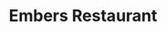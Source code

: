 ---
layout: place
title: "Embers Restaurant"
permalink: /ohio/cincinnati/embers-restaurant.html
stateAbbr: OH
stateName: Ohio
cityName: Cincinnati
seo:
  name: "Embers Restaurant"
  type: Restaurant
  links: http://www.embersrestaurant.com/
description: "A warm & polished spot offering upscale surf 'n' turf & sushi as well as a happy-hour menu. Embers Restaurant serves delicious sushi in Cincinnati, Ohio. Try fresh Japanese dishes for a great dining experience. Available for takeout, and dinner."
place_id: ChIJhYjua0JTQIgRR0URtswNntM
photos:
  - name: >-
      places/ChIJhYjua0JTQIgRR0URtswNntM/photos/AeeoHcJSNQeVRjBUIbGIELSd-8hPqLhae6A_UxndzfG-fzQH0Q-4TZpNoEg8l2vcxO1Ps-nmzAP8aF_fgt68MaFHLmRrPNh9_Pe07P5eZz53CWXCGMXP-j3i5WqBWtgvQzKO5E9nGsLgHMJq-LZWIM3JknUlhKV-LIQx8w50ON9exV39nH2aSwfhG0JV4BXuRrYtKC4sxqOkIhDjfJbzwDgQxReyEZCtNwdIE88tFpVkOQPiLGXraU8k2OH1-Q-IvgRvYsBnOxPn5BHhaJQtJ7ZX3D1Oakl0nmgCeZ9U6_lAKiIC46TeMwrJJ0pL_QlpbKYfRIHZItQ8tBaUmjlOU3lI63q63sidyuSnsdbB4k6-CFbI_Wax-Ah4LayOtOT1GTYfU7pCfuztuNUN7Af73okzi82JRsROuVEjAkz5tyzVeEye3KHP
    widthPx: 3072
    heightPx: 4080
    authorAttributions:
      - displayName: Mel G
        uri: https://maps.google.com/maps/contrib/104193722761438483581
        photoUri: >-
          https://lh3.googleusercontent.com/a-/ALV-UjUFbAfLwDc3w2FfgTVUxhDDeOyEjK72IXrK33ypkBm3JzCm-g-gWw=s100-p-k-no-mo
    flagContentUri: >-
      https://www.google.com/local/imagery/report/?cb_client=maps_api_places.places_api&image_key=!1e10!2sCIHM0ogKEICAgICO_Pa_qQE&hl=en-US
    googleMapsUri: >-
      https://www.google.com/maps/place//data=!3m4!1e2!3m2!1sCIHM0ogKEICAgICO_Pa_qQE!2e10!4m2!3m1!1s0x884053426bee8885:0xd39e0dccb6114547
  - name: >-
      places/ChIJhYjua0JTQIgRR0URtswNntM/photos/AeeoHcIpJq_85slYSNyzEVoR5c4xoa54xDDotgdJiEOfzX6E3b_QFrWJ0m2ILpOl_cYyaQCmQu_EBa_fGhn2lW2pvoNOpGIRVI1Qm9jOF2julmQ1uY5Y8IIVLYGVF5LePnuy4-CQf-ky9mCVR9D_C2e2wy1Krhv0AZA6W3dQ_tySl_qTFmeakQFCdRchiD8Sl0ftIlU3w2VstsPC63gI7vtADIxQBu7mZhfYDKWE0eZBsph9-3XuGZSApCPaRfZHWj_z8-LGS6LkcHZwlzr4lawVzy0hZvraRLVXbkOxXHBm71vj3Q
    widthPx: 2048
    heightPx: 1356
    authorAttributions:
      - displayName: Embers Restaurant
        uri: https://maps.google.com/maps/contrib/102681035682039612978
        photoUri: >-
          https://lh3.googleusercontent.com/a/ACg8ocLHD37JS3FflQOStu5qVAY_G_jwBZhF_ZURSgay1hpNt6-Wzg=s100-p-k-no-mo
    flagContentUri: >-
      https://www.google.com/local/imagery/report/?cb_client=maps_api_places.places_api&image_key=!1e10!2sAF1QipNv-5hynec3Gcg2hvNHsL3yx4xM-eHqSDaJPH2Z&hl=en-US
    googleMapsUri: >-
      https://www.google.com/maps/place//data=!3m4!1e2!3m2!1sAF1QipNv-5hynec3Gcg2hvNHsL3yx4xM-eHqSDaJPH2Z!2e10!4m2!3m1!1s0x884053426bee8885:0xd39e0dccb6114547
  - name: >-
      places/ChIJhYjua0JTQIgRR0URtswNntM/photos/AeeoHcJSjtaR_DGbR60fZypo-nIc_JxYzYWUe9s2cKXBOWJaoj3ZiDQ46FzXpw63KS6ZObZVtvqY8jD_Ur3P-jabl1BWw1tkVXHrdthtmaZbrr0Oeoju4eRxHbNMJv5z69VdfNXTeFMrjyZbNFsHqku3gjqrllD9MZV5uuKDabj8HF3_FBU5-NbLVQVlO5YqjJUwNFPO7FAisMNCVD1Na3cgyT1m1C3XnabXxfItMYB2j41lc_hY9IcbA-NcYj_nI-2-y9UJJkboVj_J5HoxbKJKjgQziKisrqzI8JB_F-ncP1hhxBl58rBSR2qtlYrV3Bb1B4tuz4owhCrMJ3YToxifnjV56eNj-hKv9P92xDdrVnLNiHlj3d_1Q10KPeFaOvhNbS05GF2yQlwEZ4rcq-myslsVfYbHKMs-3zUKOhV5xNYpnsnH9ZUnUceVZjkrctNu
    widthPx: 3000
    heightPx: 4000
    authorAttributions:
      - displayName: David Dennis
        uri: https://maps.google.com/maps/contrib/102308852020719816508
        photoUri: >-
          https://lh3.googleusercontent.com/a-/ALV-UjXJj4t5FL7yxzwVr3RzlntbWHhZg9G6mLa-jqdqCJtqfIBKD00=s100-p-k-no-mo
    flagContentUri: >-
      https://www.google.com/local/imagery/report/?cb_client=maps_api_places.places_api&image_key=!1e10!2sCIABIhAGbzzgUzFeDWfiNyMADfZY&hl=en-US
    googleMapsUri: >-
      https://www.google.com/maps/place//data=!3m4!1e2!3m2!1sCIABIhAGbzzgUzFeDWfiNyMADfZY!2e10!4m2!3m1!1s0x884053426bee8885:0xd39e0dccb6114547
  - name: >-
      places/ChIJhYjua0JTQIgRR0URtswNntM/photos/AeeoHcLpcQu8HEG3smm8qINjoOmtIHm7pIF5LF4TmM7t1JYnkUl3ngI0H9r5HGDEEnZwaW-sL6Jmb8lgjgx_yvt3p4LLX2u0WfiKpy66mA1v430-1hsNZV4QtfxtZj1kTp3-qItkSqgweSMuO9iFE4OqlSbR6qo4XcgYGE4bNpu0B7Izko6XYxebtlX6AN_vXklwHt27VY6A74tq_2Dwksumn6CulW1Ee1fBHxq07rvWnKW6fBLbmdyIo7uPHcn3EGjthNqq6cG9cT9pcITVH5QLobfN7coAz5EmleN_5vkLlfVZqOSOmS-PFB9FNXhOqRJ6Izt10gQ2ZJjv7qcowxeRKng01t3F9YyGU9jEV_dkIvGGedIUqaovANhJkQ5Ajx5K-z2SgBbHuXoiXipewQD3UP7TbBOKgdA--xBHjEhDzJUbWfSK
    widthPx: 3024
    heightPx: 4032
    authorAttributions:
      - displayName: Christy Deaton
        uri: https://maps.google.com/maps/contrib/114861092745833132965
        photoUri: >-
          https://lh3.googleusercontent.com/a-/ALV-UjVhn26IvbSSmR0bReTpI8y_1YmCZH4Qc2QafMIIYBjtxuHLJcI=s100-p-k-no-mo
    flagContentUri: >-
      https://www.google.com/local/imagery/report/?cb_client=maps_api_places.places_api&image_key=!1e10!2sCIHM0ogKEICAgMCI--jThgE&hl=en-US
    googleMapsUri: >-
      https://www.google.com/maps/place//data=!3m4!1e2!3m2!1sCIHM0ogKEICAgMCI--jThgE!2e10!4m2!3m1!1s0x884053426bee8885:0xd39e0dccb6114547
  - name: >-
      places/ChIJhYjua0JTQIgRR0URtswNntM/photos/AeeoHcJ7OsyPiZ4gkpU1ySJUKvz72HGkHV1gQ-3h6z69WmdaspD9qOnkY555XommK8FUXYSAITDAoHuAqFXNeDZW0s-6zW0HYJTPZTLiByCeC3tUvUzWzM1lvGnk3nAetm9sjqv0pp0np0jd4w21OBGr-PqfQEmlUqQk6AZr4pKrbyeVUG-YXVjNBrLnyvyyVuh1dlz9hBqbEyXn4xdcxe2VdmC461g3FWX92tjA7xSK_Kk6IlI5gxsUMTQgKZ0t8dKIQh-XA1pn4NmRZON_D8jk8Pr944zk0yP0T1NWlNbxkWeNo9M-DbqEI2JIgE0PVAUHILLV4rQQZnCOmQtIs9bPiklwOVvHycDm2SRJCBPuFxwFC3LrkJxf569xAVOAJxEoq5hfhLT1BZNkfusc6cdeVxhnGlsiNfOO2FWcjoUx5xDOEw
    widthPx: 3024
    heightPx: 4032
    authorAttributions:
      - displayName: Ashly
        uri: https://maps.google.com/maps/contrib/109438696533260240748
        photoUri: >-
          https://lh3.googleusercontent.com/a/ACg8ocLQqKEa0Ln1JXAmr3ECCYB5-GubobU9ASmmlNPMEf95eRBV0Q=s100-p-k-no-mo
    flagContentUri: >-
      https://www.google.com/local/imagery/report/?cb_client=maps_api_places.places_api&image_key=!1e10!2sCIHM0ogKEICAgIDjr4PgPw&hl=en-US
    googleMapsUri: >-
      https://www.google.com/maps/place//data=!3m4!1e2!3m2!1sCIHM0ogKEICAgIDjr4PgPw!2e10!4m2!3m1!1s0x884053426bee8885:0xd39e0dccb6114547
  - name: >-
      places/ChIJhYjua0JTQIgRR0URtswNntM/photos/AeeoHcK8dtxBwZ7bHC0pIUuwSZZ0Vua3GRropPF8ja26--Lvs2IIBm0Z5lx6AV0wZ4J-GPK6JBAjgaL3rDUEo52u3EwMN0sTUO3AyiUpNCohIaTDch9v1Ye788N6ydDsKEGr2uN94BF9yjPr-Muox5qxdwxqaMeOGbx5Ek-paqT4_wMcO9DN7HIZFca9_EJdbZWCWUeaAFFFINa_uy_8UHsABJJyq7p9BuB4IshRnLzROKv-jNW8DZMDJ3aqmlNkjtTIq0rIq6qkfEw7o-HJW9FJFMkyT7BBCK5dBzRU4GdCEZi7TMu08WKMSd73X6qjBW1ksQkhzDlfE7Eyou6bjJl7NTXYRY0TUa4Ul92TFVgbeS2cvtXCcEWalQNAy6bomoIiLP5IuhTvOAlAkt94Fp4PLRL7ig0v-7dmPVtPLzLoHWNrxg
    widthPx: 3600
    heightPx: 4800
    authorAttributions:
      - displayName: Kessashun Arthur
        uri: https://maps.google.com/maps/contrib/107788351983561960223
        photoUri: >-
          https://lh3.googleusercontent.com/a-/ALV-UjXVmjKBsC4qFqNbhKb5BqmOs9OSNiU0yo1PuqA6Vr2sG4EvcTkn9Q=s100-p-k-no-mo
    flagContentUri: >-
      https://www.google.com/local/imagery/report/?cb_client=maps_api_places.places_api&image_key=!1e10!2sCIHM0ogKEICAgICPzpridw&hl=en-US
    googleMapsUri: >-
      https://www.google.com/maps/place//data=!3m4!1e2!3m2!1sCIHM0ogKEICAgICPzpridw!2e10!4m2!3m1!1s0x884053426bee8885:0xd39e0dccb6114547
  - name: >-
      places/ChIJhYjua0JTQIgRR0URtswNntM/photos/AeeoHcKoH-RxNgnHd1p7smdJncx2EJ0CZIbMXYiJmrC642oKpNC8A2XM9JpXDTXBVIVhsUiws5wx4BHnKDl9XhiLfquIAVzbfho1vIqjGlWxEz2NP2g--N-zt5umHqoePeNYIhkJ42jaShyNjmq0MD1Jw1NYTimGkaopR6vMm-G21k_Ha60bSMDNlbIbQYYxRNWBJjxMhKMiEBaH5kh-vOWqYW-drGvE73I_LQNhXGJ1KTcFlmT63FzGdHL9aFgVrUSULx8FiE0RA36drkWICfPwwCXCOLThnJ5awu5f5W1wlz69TAq7D4aDvfp13LKwbHLAujqy63dCjFTEAQ72Cvkfh1B9Lqqs7uqsymaZ5pB79_3P3oZU4Sv5WaO4yGwZmw5KlSCxR8wNgueRnVPisY6gPiO7M_neVEPaK4ia3K0u4_zhgwUl
    widthPx: 3000
    heightPx: 4000
    authorAttributions:
      - displayName: Richard T Raby Sr.
        uri: https://maps.google.com/maps/contrib/112978957910128595854
        photoUri: >-
          https://lh3.googleusercontent.com/a-/ALV-UjXGMM-sEaz2bJCSc33aOk1laW_bGjJMGWktYCcZD3-D8xJyxodJ=s100-p-k-no-mo
    flagContentUri: >-
      https://www.google.com/local/imagery/report/?cb_client=maps_api_places.places_api&image_key=!1e10!2sCIHM0ogKEICAgICLtPOI6QE&hl=en-US
    googleMapsUri: >-
      https://www.google.com/maps/place//data=!3m4!1e2!3m2!1sCIHM0ogKEICAgICLtPOI6QE!2e10!4m2!3m1!1s0x884053426bee8885:0xd39e0dccb6114547
  - name: >-
      places/ChIJhYjua0JTQIgRR0URtswNntM/photos/AeeoHcLwGVuXnDMRJHUVwXg-W9LUvtzPpzzyrn9xFetuM8Ba8p-MzuotymqhxX06gNSmiWCFM1CvrjOMz0Xdm4zcNAFwb-BJI1azaLGqnHjmZN8KjLCfl3S9JCehB3ukvt-ttod9KQGt6TFPB7G7o_I4AP0Dqlrsgth3_ynm_dTVZJrJbdM6Ef6WLW93Rk-C6_IyaL9-a1An3JfHyfncKpwYBtaiD88jCDTyEtEYOEkbyvVZMc19Nxb2sZQxLR4CsMDfmlacD4Nc1Ma9sQGn_cz3j6p5XQCwJJxDaluXZ9twLHScu7modZsAq5gy9fC7QH7GgWxNTeIoAbmno4bRX_7yzgxX8C4khcej8mKYofQf8hszZ1vNVUiHyhA8tRCWjhqRf--FauQ-DJXd1n1ZCXuyBWIj6rgrLzRMVAKhFDlAcvMg-Qs
    widthPx: 4000
    heightPx: 1868
    authorAttributions:
      - displayName: N. Esther A. (Magnificloud)
        uri: https://maps.google.com/maps/contrib/106484965452226481722
        photoUri: >-
          https://lh3.googleusercontent.com/a-/ALV-UjXRafitGLLZjqyc4gBrxCqBSA1deEr76u-Mmwc9gJGCWwC4deBJRA=s100-p-k-no-mo
    flagContentUri: >-
      https://www.google.com/local/imagery/report/?cb_client=maps_api_places.places_api&image_key=!1e10!2sCIHM0ogKEICAgIDrvZmVsgE&hl=en-US
    googleMapsUri: >-
      https://www.google.com/maps/place//data=!3m4!1e2!3m2!1sCIHM0ogKEICAgIDrvZmVsgE!2e10!4m2!3m1!1s0x884053426bee8885:0xd39e0dccb6114547
  - name: >-
      places/ChIJhYjua0JTQIgRR0URtswNntM/photos/AeeoHcJIAwmQHRcXjNtPnwSHLcncfmhd2YFh3wiKgkt8wwj52mHafWob3CLl72CKof8O8wmaborsKUArcXO9riFpEkhv68MQ2R0KFA3UhAvoPjhF7ZdKaMDvyW_kZOd9qYHE8Q1lUMdpYGi9iUGyYZipO8rKiiF7vuWCGQieuyxu_3xAzAJ6nUff8_LG20dL2M4Nw_q5-JrHVRTRuFjrISn53nvUGwyBeVewYzlfncW_oZCvZ8WcnH6Zp-OPPXWXY5f_vVdDyfz87Ite1HHHOGr9eZLrrBVSZSstiXYqNr22djEM8PygqG0WMJAGmiq7DqIBK7ro-y6TXgNEEfjeH24dM4JWpbQn5WKbKBIOmzqo24cmWTf9EPoH_d4aBRPQTlxyAYS_-ZJbofTGKPdlpzklm7OJq-vUS9wtHWyF96mBXFW7_tm32q1wymzRzZqzi8PJ
    widthPx: 3000
    heightPx: 3305
    authorAttributions:
      - displayName: David Dennis
        uri: https://maps.google.com/maps/contrib/102308852020719816508
        photoUri: >-
          https://lh3.googleusercontent.com/a-/ALV-UjXJj4t5FL7yxzwVr3RzlntbWHhZg9G6mLa-jqdqCJtqfIBKD00=s100-p-k-no-mo
    flagContentUri: >-
      https://www.google.com/local/imagery/report/?cb_client=maps_api_places.places_api&image_key=!1e10!2sCIABIhAGbzaqqSKanmfiN0sADexy&hl=en-US
    googleMapsUri: >-
      https://www.google.com/maps/place//data=!3m4!1e2!3m2!1sCIABIhAGbzaqqSKanmfiN0sADexy!2e10!4m2!3m1!1s0x884053426bee8885:0xd39e0dccb6114547
  - name: >-
      places/ChIJhYjua0JTQIgRR0URtswNntM/photos/AeeoHcIjzaiYFlYs85Z4BEOiOYfLYyQXkfjFmWCLPfaCKqOFhGfUxD_9hobvhx7WHqxH8xhOqX_yHXxgt0H_EeEDrK1DqgAo38a7Je4dE-RQB3SFWcd7EhWRzg8IBSTfCsRVtyBIZagImbQGnbQxiCm__ZtuuDxqhAQppA6BXuVvwzWeqGZ8609QtAp13R1vPH-ndndC33W2GUZ8XV7H6Lj5Y8Tgfxrm_3FsVP-TLFVDXCjgr6xlQSlI0MB24sEVGcTGuVGufk7ZQ4Ir9ULN4WOuNjtD3VPbNhU-blBe90fjU-64Vw
    widthPx: 1286
    heightPx: 858
    authorAttributions:
      - displayName: Embers Restaurant
        uri: https://maps.google.com/maps/contrib/102681035682039612978
        photoUri: >-
          https://lh3.googleusercontent.com/a/ACg8ocLHD37JS3FflQOStu5qVAY_G_jwBZhF_ZURSgay1hpNt6-Wzg=s100-p-k-no-mo
    flagContentUri: >-
      https://www.google.com/local/imagery/report/?cb_client=maps_api_places.places_api&image_key=!1e10!2sAF1QipP_2Ng2NknH216JMdtoBrJP9JW9ilKbda9kXxdg&hl=en-US
    googleMapsUri: >-
      https://www.google.com/maps/place//data=!3m4!1e2!3m2!1sAF1QipP_2Ng2NknH216JMdtoBrJP9JW9ilKbda9kXxdg!2e10!4m2!3m1!1s0x884053426bee8885:0xd39e0dccb6114547
address: 8170 Montgomery Rd, Cincinnati, OH 45236, USA
street: 8170 Montgomery Rd
city: Cincinnati
state: OH
zip: '45236'
country: USA
neighborhood: null
latitude: '39.204475'
longitude: '-84.368011'
accessibility_options:
  wheelchairAccessibleParking: true
  wheelchairAccessibleEntrance: true
  wheelchairAccessibleRestroom: true
  wheelchairAccessibleSeating: true
business_status: OPERATIONAL
name: Embers Restaurant
google_maps_links:
  directionsUri: >-
    https://www.google.com/maps/dir//''/data=!4m7!4m6!1m1!4e2!1m2!1m1!1s0x884053426bee8885:0xd39e0dccb6114547!3e0
  placeUri: https://maps.google.com/?cid=15248640561202152775
  writeAReviewUri: >-
    https://www.google.com/maps/place//data=!4m3!3m2!1s0x884053426bee8885:0xd39e0dccb6114547!12e1
  reviewsUri: >-
    https://www.google.com/maps/place//data=!4m4!3m3!1s0x884053426bee8885:0xd39e0dccb6114547!9m1!1b1
  photosUri: >-
    https://www.google.com/maps/place//data=!4m3!3m2!1s0x884053426bee8885:0xd39e0dccb6114547!10e5
primary_type: Steak House
opening_hours:
  regular: null
  current: null
secondary_opening_hours:
  regular:
    weekdayDescriptions: null
    type: null
  current:
    weekdayDescriptions: null
    type: null
phone: (513) 984-8090
price_level: PRICE_LEVEL_EXPENSIVE
price_range: $50 &ndash; $100
rating: '4.6'
rating_count: 966
website: http://www.embersrestaurant.com/
reviews:
  - name: >-
      places/ChIJhYjua0JTQIgRR0URtswNntM/reviews/ChZDSUhNMG9nS0VJQ0FnTUN3eEtIQUxBEAE
    relativePublishTimeDescription: 4 weeks ago
    rating: 5
    text:
      text: >-
        I cannot say enough good things about this place. We ordered 6 different
        sushi rolls and they were all delicious. Best sushi I’ve had in Ohio,
        maybe best I’ve had anywhere. The cocktails were great as well and the
        crab cake appetizer was amazing. The service was spectacular, our
        waitress was extremely nice and helpful. My husband took me here for my
        birthday and when the waitress heard we were there celebrating, she gave
        us a dessert on the house. That being said, the creme brûlée was the
        best I’ve ever had, I haven’t been able to stop thinking about it since.
        We will definitely be returning and recommending this place to everyone
        we know!
      languageCode: en
    originalText:
      text: >-
        I cannot say enough good things about this place. We ordered 6 different
        sushi rolls and they were all delicious. Best sushi I’ve had in Ohio,
        maybe best I’ve had anywhere. The cocktails were great as well and the
        crab cake appetizer was amazing. The service was spectacular, our
        waitress was extremely nice and helpful. My husband took me here for my
        birthday and when the waitress heard we were there celebrating, she gave
        us a dessert on the house. That being said, the creme brûlée was the
        best I’ve ever had, I haven’t been able to stop thinking about it since.
        We will definitely be returning and recommending this place to everyone
        we know!
      languageCode: en
    authorAttribution:
      displayName: Coral Catledge
      uri: https://www.google.com/maps/contrib/105147651987060870763/reviews
      photoUri: >-
        https://lh3.googleusercontent.com/a-/ALV-UjV1ch7TdDDBaY5rMdntQN_hzq2XKNOTZbbT69prmE_9xUjVxiY60Q=s128-c0x00000000-cc-rp-mo
    publishTime: '2025-03-16T16:45:32.251166Z'
    flagContentUri: >-
      https://www.google.com/local/review/rap/report?postId=ChZDSUhNMG9nS0VJQ0FnTUN3eEtIQUxBEAE&d=17924085&t=1
    googleMapsUri: >-
      https://www.google.com/maps/reviews/data=!4m6!14m5!1m4!2m3!1sChZDSUhNMG9nS0VJQ0FnTUN3eEtIQUxBEAE!2m1!1s0x884053426bee8885:0xd39e0dccb6114547
  - name: >-
      places/ChIJhYjua0JTQIgRR0URtswNntM/reviews/ChdDSUhNMG9nS0VJQ0FnTUNJLS1qVHVnRRAB
    relativePublishTimeDescription: a week ago
    rating: 3
    text:
      text: >-
        Nice place for a celebratory occasion. The atmosphere is great and
        everyone is very friendly. It’s well lit, not too hot or too cold, but
        after about an hour the chairs (we had a 4 top and not a booth, which is
        fine) are not very comfy. I had the chicken which was good, not
        outstanding but good. The three red meat eaters all had steak. I was
        told the filet was a bit dry and the ribeye didn’t have a lot of flavor
        (he said it could have used some butter in the sear). We also started
        with sushi which was good but could have been rolled better, it
        basically fell apart when we picked it up. I was also told the duck fat
        fries were really good. I doubt we’d frequent again, it was pricey and
        there are better cuts of meat elsewhere.
      languageCode: en
    originalText:
      text: >-
        Nice place for a celebratory occasion. The atmosphere is great and
        everyone is very friendly. It’s well lit, not too hot or too cold, but
        after about an hour the chairs (we had a 4 top and not a booth, which is
        fine) are not very comfy. I had the chicken which was good, not
        outstanding but good. The three red meat eaters all had steak. I was
        told the filet was a bit dry and the ribeye didn’t have a lot of flavor
        (he said it could have used some butter in the sear). We also started
        with sushi which was good but could have been rolled better, it
        basically fell apart when we picked it up. I was also told the duck fat
        fries were really good. I doubt we’d frequent again, it was pricey and
        there are better cuts of meat elsewhere.
      languageCode: en
    authorAttribution:
      displayName: Christy Deaton
      uri: https://www.google.com/maps/contrib/114861092745833132965/reviews
      photoUri: >-
        https://lh3.googleusercontent.com/a-/ALV-UjVhn26IvbSSmR0bReTpI8y_1YmCZH4Qc2QafMIIYBjtxuHLJcI=s128-c0x00000000-cc-rp-mo-ba3
    publishTime: '2025-04-05T00:44:41.812344Z'
    flagContentUri: >-
      https://www.google.com/local/review/rap/report?postId=ChdDSUhNMG9nS0VJQ0FnTUNJLS1qVHVnRRAB&d=17924085&t=1
    googleMapsUri: >-
      https://www.google.com/maps/reviews/data=!4m6!14m5!1m4!2m3!1sChdDSUhNMG9nS0VJQ0FnTUNJLS1qVHVnRRAB!2m1!1s0x884053426bee8885:0xd39e0dccb6114547
  - name: >-
      places/ChIJhYjua0JTQIgRR0URtswNntM/reviews/ChdDSUhNMG9nS0VJQ0FnTURnNDVEY21nRRAB
    relativePublishTimeDescription: a month ago
    rating: 5
    text:
      text: |-
        I visited with my colleagues.
        Everything is awesome!
        Tasty dishes, friendly staff, cozy interior.
        We have had a wonderful dinner.
      languageCode: en
    originalText:
      text: |-
        I visited with my colleagues.
        Everything is awesome!
        Tasty dishes, friendly staff, cozy interior.
        We have had a wonderful dinner.
      languageCode: en
    authorAttribution:
      displayName: Ken MAEDA
      uri: https://www.google.com/maps/contrib/106932952659340900112/reviews
      photoUri: >-
        https://lh3.googleusercontent.com/a-/ALV-UjV5Yk0zMQNe239rpvqdixQrwIrdG16zrAcyzUp0Sfu-Bt97aPj1=s128-c0x00000000-cc-rp-mo-ba4
    publishTime: '2025-02-27T03:33:23.821589Z'
    flagContentUri: >-
      https://www.google.com/local/review/rap/report?postId=ChdDSUhNMG9nS0VJQ0FnTURnNDVEY21nRRAB&d=17924085&t=1
    googleMapsUri: >-
      https://www.google.com/maps/reviews/data=!4m6!14m5!1m4!2m3!1sChdDSUhNMG9nS0VJQ0FnTURnNDVEY21nRRAB!2m1!1s0x884053426bee8885:0xd39e0dccb6114547
  - name: >-
      places/ChIJhYjua0JTQIgRR0URtswNntM/reviews/ChdDSUhNMG9nS0VJQ0FnSUMzbThqdHZBRRAB
    relativePublishTimeDescription: 5 months ago
    rating: 3
    text:
      text: >-
        The restaurant is very beautiful and beautifully decorated. My date was
        super excited because she had never been to this restaurant before. The
        first waiter I had was wonderful but apparently I arrived right when his
        shift was over so I ended up getting a different waiter. Sadly he was a
        bit slow, maybe a little bit nervous. My date steak was overly cooked,
        the waiter was kind enough to bring it to the restaurant manager and
        they were kind enough to remove it from the bill. My ribs were a bit dry
        but everything else was absolutely delicious. Our salad, the mac and
        cheese, and my creamed spinach was really good. We were kind of offended
        a bit by the waiter acting like we weren't familiar nor could possibly
        afford certain dishes. I actually had to confront him a bit and state
        "well why we would be here"? "We attend fine restaurants all the time."
        So we found that slightly offensive but otherwise it was a nice night.
      languageCode: en
    originalText:
      text: >-
        The restaurant is very beautiful and beautifully decorated. My date was
        super excited because she had never been to this restaurant before. The
        first waiter I had was wonderful but apparently I arrived right when his
        shift was over so I ended up getting a different waiter. Sadly he was a
        bit slow, maybe a little bit nervous. My date steak was overly cooked,
        the waiter was kind enough to bring it to the restaurant manager and
        they were kind enough to remove it from the bill. My ribs were a bit dry
        but everything else was absolutely delicious. Our salad, the mac and
        cheese, and my creamed spinach was really good. We were kind of offended
        a bit by the waiter acting like we weren't familiar nor could possibly
        afford certain dishes. I actually had to confront him a bit and state
        "well why we would be here"? "We attend fine restaurants all the time."
        So we found that slightly offensive but otherwise it was a nice night.
      languageCode: en
    authorAttribution:
      displayName: King Of Spades
      uri: https://www.google.com/maps/contrib/105299656971339070098/reviews
      photoUri: >-
        https://lh3.googleusercontent.com/a-/ALV-UjV93_u2hQedQGV0g4kT9cjQxj6aAypxc7Ghl6FwoATy6-LtAzMl=s128-c0x00000000-cc-rp-mo-ba5
    publishTime: '2024-11-09T19:44:43.156887Z'
    flagContentUri: >-
      https://www.google.com/local/review/rap/report?postId=ChdDSUhNMG9nS0VJQ0FnSUMzbThqdHZBRRAB&d=17924085&t=1
    googleMapsUri: >-
      https://www.google.com/maps/reviews/data=!4m6!14m5!1m4!2m3!1sChdDSUhNMG9nS0VJQ0FnSUMzbThqdHZBRRAB!2m1!1s0x884053426bee8885:0xd39e0dccb6114547
  - name: >-
      places/ChIJhYjua0JTQIgRR0URtswNntM/reviews/ChdDSUhNMG9nS0VJQ0FnSUNMdFBPSWlRRRAB
    relativePublishTimeDescription: 10 months ago
    rating: 5
    text:
      text: >-
        Our waiter was Rob, and he was amazing.  All of his suggestions were on
        point. We went there for our anniversary and it was a perfect dinner. My
        wife and I will for sure be visiting again for sure. Highly recommend
        this restaurant!!!


        My wife said the Mac and cheese was the best she ever had just saying.
      languageCode: en
    originalText:
      text: >-
        Our waiter was Rob, and he was amazing.  All of his suggestions were on
        point. We went there for our anniversary and it was a perfect dinner. My
        wife and I will for sure be visiting again for sure. Highly recommend
        this restaurant!!!


        My wife said the Mac and cheese was the best she ever had just saying.
      languageCode: en
    authorAttribution:
      displayName: Richard T Raby Sr.
      uri: https://www.google.com/maps/contrib/112978957910128595854/reviews
      photoUri: >-
        https://lh3.googleusercontent.com/a-/ALV-UjXGMM-sEaz2bJCSc33aOk1laW_bGjJMGWktYCcZD3-D8xJyxodJ=s128-c0x00000000-cc-rp-mo-ba4
    publishTime: '2024-06-15T20:55:45.540087Z'
    flagContentUri: >-
      https://www.google.com/local/review/rap/report?postId=ChdDSUhNMG9nS0VJQ0FnSUNMdFBPSWlRRRAB&d=17924085&t=1
    googleMapsUri: >-
      https://www.google.com/maps/reviews/data=!4m6!14m5!1m4!2m3!1sChdDSUhNMG9nS0VJQ0FnSUNMdFBPSWlRRRAB!2m1!1s0x884053426bee8885:0xd39e0dccb6114547
parking_options:
  freeParkingLot: true
  freeStreetParking: true
  valetParking: true
payment_options:
  acceptsCreditCards: true
  acceptsDebitCards: true
  acceptsCashOnly: false
  acceptsNfc: true
allow_dogs: null
curbside_pickup: true
delivery: false
dine_in: true
good_for_children: false
good_for_groups: true
good_for_sports: false
live_music: false
menu_for_children: true
outdoor_seating: false
reservable: true
restroom: true
serves_beer: true
serves_breakfast: null
serves_brunch: false
serves_cocktails: true
serves_coffee: true
serves_dinner: true
serves_dessert: true
serves_lunch: null
serves_vegetarian_food: null
serves_wine: true
takeout: true
summary: >-
  A warm & polished spot offering upscale surf 'n' turf & sushi as well as a
  happy-hour menu.

---
